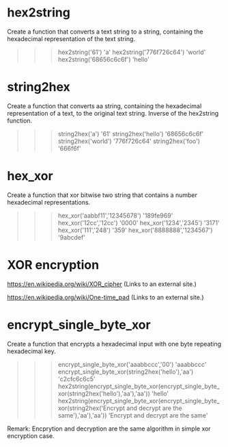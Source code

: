 # hex2string

Create a function that converts a text string to a string, containing the hexadecimal representation of the text string.
>>> hex2string('61')
'a'
>>> hex2string('776f726c64')
'world'
>>> hex2string('68656c6c6f')
'hello'

# string2hex

Create a function that converts aa string, containing the hexadecimal representation of a text, to the original text string. Inverse of the hex2string function.
>>> string2hex('a')
'61'
>>> string2hex('hello')
'68656c6c6f'
>>> string2hex('world')
'776f726c64'
>>> string2hex('foo')
'666f6f'

# hex_xor

Create a function that xor bitwise two string that contains a number hexadecimal representations.

>>> hex_xor('aabbf11','12345678')
'189fe969'
>>> hex_xor('12cc','12cc')
'0000'
>>> hex_xor('1234','2345')
'3171'
>>> hex_xor('111','248')
'359'
>>> hex_xor('8888888','1234567')
'9abcdef'

 
# XOR encryption

https://en.wikipedia.org/wiki/XOR_cipher (Links to an external site.)

https://en.wikipedia.org/wiki/One-time_pad (Links to an external site.)

# encrypt_single_byte_xor

Create a function that encrypts a hexadecimal input with one byte repeating hexadecimal key. 

>>> encrypt_single_byte_xor('aaabbccc','00')
'aaabbccc'
>>> encrypt_single_byte_xor(string2hex('hello'),'aa')
'c2cfc6c6c5'
>>> hex2string(encrypt_single_byte_xor(encrypt_single_byte_xor(string2hex('hello'),'aa'),'aa'))
'hello'
>>> hex2string(encrypt_single_byte_xor(encrypt_single_byte_xor(string2hex('Encrypt and decrypt are the same'),'aa'),'aa'))
'Encrypt and decrypt are the same'

 Remark: Encprytion and decryption are the same algorithm in simple xor encryption case.